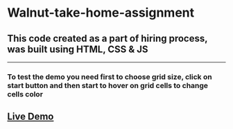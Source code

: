 # Walnut-take-home-assignment

## This code created as a part of hiring process, was built using HTML, CSS & JS
________________________________________________________________________________
### To test the demo you need first to choose grid size, click on start button and then start to hover on grid cells to change cells color

## [Live Demo](https://inspiring-dragon-ff5b8d.netlify.app/)
